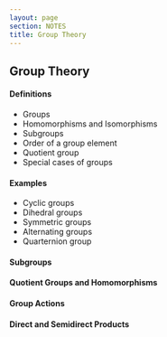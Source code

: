 ```yaml
---
layout: page
section: NOTES
title: Group Theory
---
```

## Group Theory

#### Definitions
  * Groups
  * Homomorphisms and Isomorphisms
  * Subgroups
  * Order of a group element
  * Quotient group
  * Special cases of groups

#### Examples
  * Cyclic groups
  * Dihedral groups
  * Symmetric groups
  * Alternating groups
  * Quarternion group

#### Subgroups

#### Quotient Groups and Homomorphisms

#### Group Actions

#### Direct and Semidirect Products